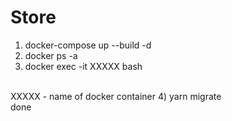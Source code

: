 # Store

1) docker-compose up --build -d
2) docker ps -a
3) docker exec -it XXXXX bash
<br>
XXXXX - name of docker container
4) yarn migrate
<br>
done
